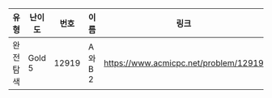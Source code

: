 |유형|난이도|번호|이름|링크|
|------|---|---|---|---|
|완전탐색|Gold 5|12919|A와 B 2|https://www.acmicpc.net/problem/12919|
